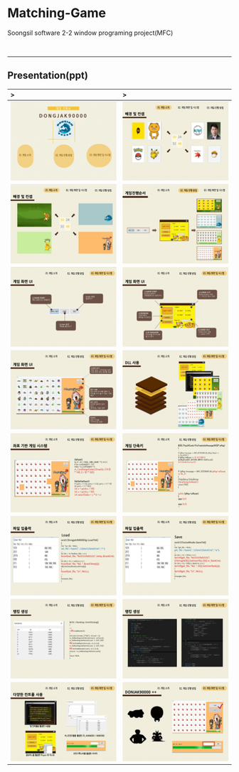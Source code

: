 # Matching-Game

Soongsil software 2-2 window programing project(MFC)

&nbsp;

---

## Presentation(ppt)

| >                           | >                           |
| :-------------------------- | :-------------------------- |
| ![Slide1](./upload/2.JPG)   | ![Slide2](./upload/3.JPG)   |
| ![Slide3](./upload/4.JPG)   | ![Slide4](./upload/5.JPG)   |
| ![Slide5](./upload/6.JPG)   | ![Slide6](./upload/7.JPG)   |
| ![Slide7](./upload/8.JPG)   | ![Slide8](./upload/9.JPG)   |
| ![Slide9](./upload/10.JPG)  | ![Slide10](./upload/11.JPG) |
| ![Slide11](./upload/12.JPG) | ![Slide12](./upload/13.JPG) |
| ![Slide13](./upload/14.JPG) | ![Slide14](./upload/15.JPG) |
| ![Slide15](./upload/16.JPG) | ![Slide16](./upload/17.JPG) |
